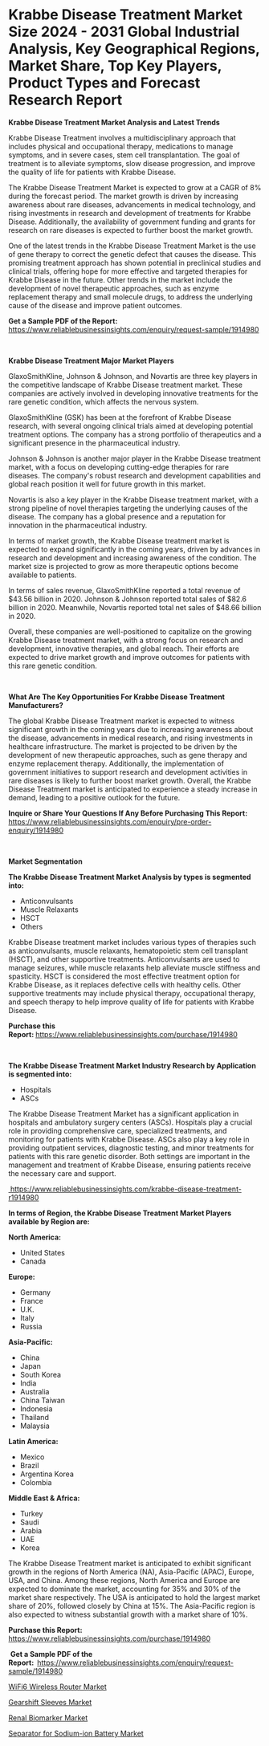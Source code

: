 <p><h1>Krabbe Disease Treatment Market Size 2024 - 2031 Global Industrial Analysis, Key Geographical Regions, Market Share, Top Key Players, Product Types and Forecast Research Report</h1></p><p><strong>Krabbe Disease Treatment Market Analysis and Latest Trends</strong></p>
<p><p>Krabbe Disease Treatment involves a multidisciplinary approach that includes physical and occupational therapy, medications to manage symptoms, and in severe cases, stem cell transplantation. The goal of treatment is to alleviate symptoms, slow disease progression, and improve the quality of life for patients with Krabbe Disease.</p><p>The Krabbe Disease Treatment Market is expected to grow at a CAGR of 8% during the forecast period. The market growth is driven by increasing awareness about rare diseases, advancements in medical technology, and rising investments in research and development of treatments for Krabbe Disease. Additionally, the availability of government funding and grants for research on rare diseases is expected to further boost the market growth.</p><p>One of the latest trends in the Krabbe Disease Treatment Market is the use of gene therapy to correct the genetic defect that causes the disease. This promising treatment approach has shown potential in preclinical studies and clinical trials, offering hope for more effective and targeted therapies for Krabbe Disease in the future. Other trends in the market include the development of novel therapeutic approaches, such as enzyme replacement therapy and small molecule drugs, to address the underlying cause of the disease and improve patient outcomes.</p></p>
<p><strong>Get a Sample PDF of the Report:&nbsp;</strong> <a href="https://www.reliablebusinessinsights.com/enquiry/request-sample/1914980">https://www.reliablebusinessinsights.com/enquiry/request-sample/1914980</a></p>
<p>&nbsp;</p>
<p><strong>Krabbe Disease Treatment Major Market Players</strong></p>
<p><p>GlaxoSmithKline, Johnson & Johnson, and Novartis are three key players in the competitive landscape of Krabbe Disease treatment market. These companies are actively involved in developing innovative treatments for the rare genetic condition, which affects the nervous system.</p><p>GlaxoSmithKline (GSK) has been at the forefront of Krabbe Disease research, with several ongoing clinical trials aimed at developing potential treatment options. The company has a strong portfolio of therapeutics and a significant presence in the pharmaceutical industry.</p><p>Johnson & Johnson is another major player in the Krabbe Disease treatment market, with a focus on developing cutting-edge therapies for rare diseases. The company's robust research and development capabilities and global reach position it well for future growth in this market.</p><p>Novartis is also a key player in the Krabbe Disease treatment market, with a strong pipeline of novel therapies targeting the underlying causes of the disease. The company has a global presence and a reputation for innovation in the pharmaceutical industry.</p><p>In terms of market growth, the Krabbe Disease treatment market is expected to expand significantly in the coming years, driven by advances in research and development and increasing awareness of the condition. The market size is projected to grow as more therapeutic options become available to patients.</p><p>In terms of sales revenue, GlaxoSmithKline reported a total revenue of $43.56 billion in 2020. Johnson & Johnson reported total sales of $82.6 billion in 2020. Meanwhile, Novartis reported total net sales of $48.66 billion in 2020.</p><p>Overall, these companies are well-positioned to capitalize on the growing Krabbe Disease treatment market, with a strong focus on research and development, innovative therapies, and global reach. Their efforts are expected to drive market growth and improve outcomes for patients with this rare genetic condition.</p></p>
<p>&nbsp;</p>
<p><strong>What Are The Key Opportunities For Krabbe Disease Treatment Manufacturers?</strong></p>
<p><p>The global Krabbe Disease Treatment market is expected to witness significant growth in the coming years due to increasing awareness about the disease, advancements in medical research, and rising investments in healthcare infrastructure. The market is projected to be driven by the development of new therapeutic approaches, such as gene therapy and enzyme replacement therapy. Additionally, the implementation of government initiatives to support research and development activities in rare diseases is likely to further boost market growth. Overall, the Krabbe Disease Treatment market is anticipated to experience a steady increase in demand, leading to a positive outlook for the future.</p></p>
<p><strong>Inquire or Share Your Questions If Any Before Purchasing This Report:</strong> <a href="https://www.reliablebusinessinsights.com/enquiry/pre-order-enquiry/1914980">https://www.reliablebusinessinsights.com/enquiry/pre-order-enquiry/1914980</a></p>
<p>&nbsp;</p>
<p><strong>Market Segmentation</strong></p>
<p><strong>The Krabbe Disease Treatment Market Analysis by types is segmented into:</strong></p>
<p><ul><li>Anticonvulsants</li><li>Muscle Relaxants</li><li>HSCT</li><li>Others</li></ul></p>
<p><p>Krabbe Disease treatment market includes various types of therapies such as anticonvulsants, muscle relaxants, hematopoietic stem cell transplant (HSCT), and other supportive treatments. Anticonvulsants are used to manage seizures, while muscle relaxants help alleviate muscle stiffness and spasticity. HSCT is considered the most effective treatment option for Krabbe Disease, as it replaces defective cells with healthy cells. Other supportive treatments may include physical therapy, occupational therapy, and speech therapy to help improve quality of life for patients with Krabbe Disease.</p></p>
<p><strong>Purchase this Report:&nbsp;</strong><a href="https://www.reliablebusinessinsights.com/purchase/1914980">https://www.reliablebusinessinsights.com/purchase/1914980</a></p>
<p>&nbsp;</p>
<p><strong>The Krabbe Disease Treatment Market Industry Research by Application is segmented into:</strong></p>
<p><ul><li>Hospitals</li><li>ASCs</li></ul></p>
<p><p>The Krabbe Disease Treatment Market has a significant application in hospitals and ambulatory surgery centers (ASCs). Hospitals play a crucial role in providing comprehensive care, specialized treatments, and monitoring for patients with Krabbe Disease. ASCs also play a key role in providing outpatient services, diagnostic testing, and minor treatments for patients with this rare genetic disorder. Both settings are important in the management and treatment of Krabbe Disease, ensuring patients receive the necessary care and support.</p></p>
<p><a href="https://www.reliablebusinessinsights.com/krabbe-disease-treatment-r1914980">&nbsp;https://www.reliablebusinessinsights.com/krabbe-disease-treatment-r1914980</a></p>
<p><strong>In terms of Region, the Krabbe Disease Treatment Market Players available by Region are:</strong></p>
<p>
    <p> <strong> North America: </strong>
        <ul>
            <li>United States</li>
            <li>Canada</li>
        </ul>
        </p> 
    <p> <strong> Europe: </strong>
        <ul>
            <li>Germany</li>
            <li>France</li>
            <li>U.K.</li>
            <li>Italy</li>
            <li>Russia</li>
        </ul>
        </p> 
    <p> <strong> Asia-Pacific: </strong>
        <ul>
            <li>China</li>
            <li>Japan</li>
            <li>South Korea</li>
            <li>India</li>
            <li>Australia</li>
            <li>China Taiwan</li>
            <li>Indonesia</li>
            <li>Thailand</li>
            <li>Malaysia</li>
        </ul>
        </p> 
    <p> <strong> Latin America: </strong>
        <ul>
            <li>Mexico</li>
            <li>Brazil</li>
            <li>Argentina Korea</li>
            <li>Colombia</li>
        </ul>
        </p> 
    <p> <strong> Middle East & Africa: </strong>
        <ul>
            <li>Turkey</li>
            <li>Saudi</li>
            <li>Arabia</li>
            <li>UAE</li>
            <li>Korea</li>
        </ul>
    </p>
    </p>
<p><p>The Krabbe Disease Treatment market is anticipated to exhibit significant growth in the regions of North America (NA), Asia-Pacific (APAC), Europe, USA, and China. Among these regions, North America and Europe are expected to dominate the market, accounting for 35% and 30% of the market share respectively. The USA is anticipated to hold the largest market share of 20%, followed closely by China at 15%. The Asia-Pacific region is also expected to witness substantial growth with a market share of 10%.</p></p>
<p><strong>Purchase this Report: </strong><a href="https://www.reliablebusinessinsights.com/purchase/1914980">https://www.reliablebusinessinsights.com/purchase/1914980</a></p>
<p>&nbsp;<strong>Get a Sample PDF of the Report:&nbsp;&nbsp;</strong><a href="https://www.reliablebusinessinsights.com/enquiry/request-sample/1914980">https://www.reliablebusinessinsights.com/enquiry/request-sample/1914980</a></p>
<p><strong></strong></p>
<p><p><a href="https://medium.com/@guyskiles48/wifi6-wireless-router-market-global-market-share-and-ranking-overall-sales-and-demand-forecast-394602b7983c">WiFi6 Wireless Router Market</a></p><p><a href="https://medium.com/@elenorkiehn_40655/an-in-depth-analysis-of-the-global-gearshift-sleeves-market-scope-and-its-rapid-growing-14-4-b1b4b71c55b5">Gearshift Sleeves Market</a></p><p><a href="https://github.com/abigailsutherland7889/Market-Research-Report-List-1/blob/main/renal-biomarker-market.md">Renal Biomarker Market</a></p><p><a href="https://medium.com/@tavaresauer/global-separator-for-sodium-ion-battery-market-size-and-market-trends-analysis-by-regional-d88ccb9861c4">Separator for Sodium-ion Battery Market</a></p></p>